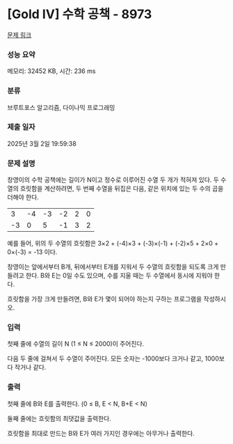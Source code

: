 # [Gold IV] 수학 공책 - 8973 

[문제 링크](https://www.acmicpc.net/problem/8973) 

### 성능 요약

메모리: 32452 KB, 시간: 236 ms

### 분류

브루트포스 알고리즘, 다이나믹 프로그래밍

### 제출 일자

2025년 3월 2일 19:59:38

### 문제 설명

<p>창영이의 수학 공책에는 길이가 N이고 정수로 이루어진 수열 두 개가 적혀져 있다. 두 수열의 흐릿함을 계산하려면, 두 번째 수열을 뒤집은 다음, 같은 위치에 있는 두 수의 곱을 더해야 한다.</p>

<table class="table table-bordered table-center-30 td-center">
	<tbody>
		<tr>
			<td>3</td>
			<td>-4</td>
			<td>-3</td>
			<td>-2</td>
			<td>2</td>
			<td>0</td>
		</tr>
		<tr>
			<td>-3</td>
			<td>0</td>
			<td>5</td>
			<td>-1</td>
			<td>3</td>
			<td>2</td>
		</tr>
	</tbody>
</table>

<p>예를 들어, 위의 두 수열의 흐릿함은 3×2 + (-4)×3 + (-3)×(-1) + (-2)×5 + 2×0 + 0×(-3) = -13 이다.</p>

<p>창영이는 앞에서부터 B개, 뒤에서부터 E개를 지워서 두 수열의 흐릿함을 되도록 크게 만들려고 한다. B와 E는 0일 수도 있으며, 수를 지울 때는 두 수열에서 동시에 지워야 한다.</p>

<p>흐릿함을 가장 크게 만들려면, B와 E가 몇이 되어야 하는지 구하는 프로그램을 작성하시오.</p>

### 입력 

 <p>첫째 줄에 수열의 길이 N (1 ≤ N ≤ 2000)이 주어진다.</p>

<p>다음 두 줄에 걸쳐서 두 수열이 주어진다. 모든 숫자는 -1000보다 크거나 같고, 1000보다 작거나 같다.</p>

### 출력 

 <p>첫째 줄에 B와 E를 출력한다. (0 ≤ B, E < N, B+E < N)</p>

<p>둘째 줄에는 흐릿함의 최댓값을 출력한다.</p>

<p>흐릿함을 최대로 만드는 B와 E가 여러 가지인 경우에는 아무거나 출력한다.</p>

